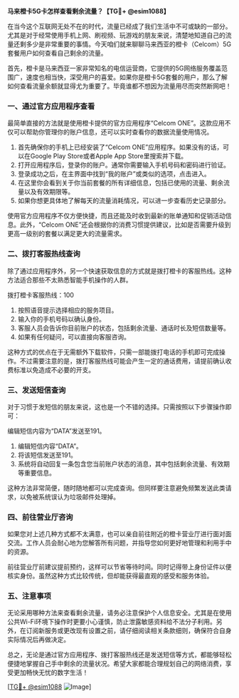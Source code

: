 **马来橙卡5G卡怎样查看剩余流量？【TG💪+ @esim1088】**

在当今这个互联网无处不在的时代，流量已经成了我们生活中不可或缺的一部分。尤其是对于经常使用手机上网、刷视频、玩游戏的朋友来说，清楚地知道自己的流量还剩多少是非常重要的事情。今天咱们就来聊聊马来西亚的橙卡（Celcom）5G套餐用户如何查看自己剩余的流量。

首先，橙卡是马来西亚一家非常知名的电信运营商，它提供的5G网络服务覆盖范围广，速度也相当快，深受用户的喜爱。如果你是橙卡5G套餐的用户，那么了解如何查看流量余额就显得尤为重要了。毕竟谁都不想因为流量用尽而突然断网吧！

### **一、通过官方应用程序查看**

最简单直接的方法就是使用橙卡提供的官方应用程序“Celcom ONE”。这款应用不仅可以帮助你管理你的账户信息，还可以实时查看你的数据流量使用情况。

1. 首先确保你的手机上已经安装了“Celcom ONE”应用程序。如果没有的话，可以在Google Play Store或者Apple App Store里搜索并下载。
2. 打开应用程序后，登录你的账户。通常你需要输入手机号码和密码进行验证。
3. 登录成功之后，在主界面中找到“我的账户”或类似的选项，点击进入。
4. 在这里你会看到关于你当前套餐的所有详细信息，包括已使用的流量、剩余流量以及有效期限等。
5. 如果你想更具体地了解每天的流量消耗情况，可以进一步查看历史记录部分。

使用官方应用程序不仅方便快捷，而且还能及时收到最新的账单通知和促销活动信息。此外，“Celcom ONE”还会根据你的消费习惯提供建议，比如是否需要升级到更高一级别的套餐以满足更大的流量需求。

### **二、拨打客服热线查询**

除了通过应用程序外，另一个快速获取信息的方式就是拨打橙卡的客服热线。这种方法适合那些不太熟悉智能手机操作的人群。

拨打橙卡客服热线：100

1. 按照语音提示选择相应的服务项目。
2. 输入你的手机号码以确认身份。
3. 客服人员会告诉你目前账户的状态，包括剩余流量、通话时长及短信数量等。
4. 如果有任何疑问，可以直接向客服咨询。

这种方式的优点在于无需额外下载软件，只需一部能拨打电话的手机即可完成操作。不过需要注意的是，拨打客服热线可能会产生一定的通话费用，请提前确认收费标准以免造成不必要的开支。

### **三、发送短信查询**

对于习惯于发短信的朋友来说，这也是一个不错的选择。只需按照以下步骤操作即可：

编辑短信内容为“DATA”发送至191。

1. 编辑短信内容“DATA”。
2. 将该短信发送至191。
3. 系统将自动回复一条包含您当前账户状态的消息，其中包括剩余流量、有效期等重要信息。

这种方法非常简便，随时随地都可以完成查询。但同样要注意避免频繁发送此类请求，以免被系统误认为垃圾邮件处理掉。

### **四、前往营业厅咨询**

如果您对上述几种方式都不太满意，也可以亲自前往附近的橙卡营业厅进行面对面交流。工作人员会耐心地为您解答所有问题，并指导您如何更好地管理和利用手中的资源。

前往营业厅前建议提前预约，这样可以节省等待时间。同时记得带上身份证件以便核实身份。虽然这种方式比较传统，但却能获得最直观的感受和服务体验。

### **五、注意事项**

无论采用哪种方法来查看剩余流量，请务必注意保护个人信息安全。尤其是在使用公共Wi-Fi环境下操作时更要小心谨慎，防止泄露敏感资料给不法分子利用。另外，在订阅新服务或更改现有设置之前，请仔细阅读相关条款细则，确保符合自身实际情况后再做决定。

总之，无论是通过官方应用程序、拨打客服热线还是发送短信等方式，都能够轻松便捷地掌握自己手中剩余的流量状况。希望大家都能合理规划自己的网络消费，享受更加畅快无忧的数字生活！

[[TG💪+ @esim1088](https://t.me/s/esim1088) ![Image](https://i.postimg.cc/4NQfJmqS/Snipaste-2025-05-13-00-14-12.png)]